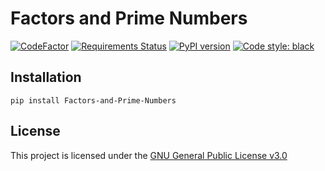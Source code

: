 # Factors and Prime Numbers
[![CodeFactor](https://www.codefactor.io/repository/github/harens/factors-and-prime-numbers/badge/master)](https://www.codefactor.io/repository/github/harens/factors-and-prime-numbers/overview/master) [![Requirements Status](https://requires.io/github/harens/Factors-and-Prime-Numbers/requirements.svg?branch=master)](https://requires.io/github/harens/Factors-and-Prime-Numbers/requirements/?branch=master) [![PyPI version](https://badge.fury.io/py/Factors-and-Prime-Numbers.svg)](https://badge.fury.io/py/Factors-and-Prime-Numbers) [![Code style: black](https://img.shields.io/badge/code%20style-black-000000.svg)](https://github.com/ambv/black)

## Installation
```
pip install Factors-and-Prime-Numbers
```

## License

This project is licensed under the [GNU General Public License v3.0](https://github.com/harens/Factors-and-Prime-Numbers/blob/master/LICENSE)